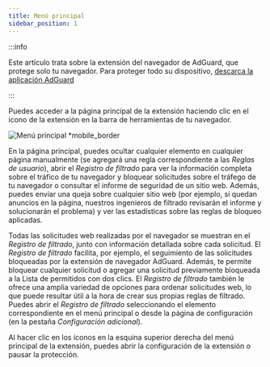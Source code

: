 ```yaml
---
title: Menú principal
sidebar_position: 1
---
```


:::info

Este artículo trata sobre la extensión del navegador de AdGuard, que protege solo tu navegador. Para proteger todo su dispositivo, [descarca la aplicación AdGuard](https://agrd.io/download-kb-adblock)

:::

Puedes acceder a la página principal de la extensión haciendo clic en el icono de la extensión en la barra de herramientas de tu navegador.

![Menú principal \*mobile_border](https://cdn.adtidy.org/content/Kb/ad_blocker/browser_extension/ad_blocker_browser_extension_main.png)

En la página principal, puedes ocultar cualquier elemento en cualquier página manualmente (se agregará una regla correspondiente a las _Reglas de usuario_), abrir el _Registro de filtrado_ para ver la información completa sobre el tráfico de tu navegador y bloquear solicitudes sobre el tráfego de tu navegador o consultar el informe de seguridad de un sitio web. Además, puedes enviar una queja sobre cualquier sitio web (por ejemplo, si quedan anuncios en la página, nuestros ingenieros de filtrado revisarán el informe y solucionarán el problema) y ver las estadísticas sobre las reglas de bloqueo aplicadas.

Todas las solicitudes web realizadas por el navegador se muestran en el _Registro de filtrado_, junto con información detallada sobre cada solicitud. El _Registro de filtrado_ facilita, por ejemplo, el seguimiento de las solicitudes bloqueadas por la extensión de navegador AdGuard. Además, te permite bloquear cualquier solicitud o agregar una solicitud previamente bloqueada a la Lista de permitidos con dos clics. El _Registro de filtrado_ también le ofrece una amplia variedad de opciones para ordenar solicitudes web, lo que puede resultar útil a la hora de crear sus propias reglas de filtrado. Puedes abrir el _Registro de filtrado_ seleccionando el elemento correspondiente en el menú principal o desde la página de configuración (en la pestaña _Configuración adicional_).

Al hacer clic en los íconos en la esquina superior derecha del menú principal de la extensión, puedes abrir la configuración de la extensión o pausar la protección.
